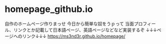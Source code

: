 # homepage_github.io
自作のホームページ作りまっせ
今日から簡単な奴をうｐって
当面プロフィール、リンクとか記載して日本語ページ、英語ページなどなど実装するぞ
↓↓↓ページへのリンク↓↓↓
https://ms3nd3r.github.io/homepage/

